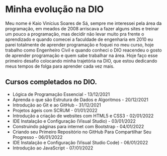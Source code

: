 # Minha evolução na DIO

Meu nome é Kaio Vinícius Soares de Sá, sempre me interessei pela área da programação, em meados de 2008 arriscava a fazer alguns sites e treinar um pouco a programação, mas decidir não levar muito pra frente o aprendizado e quando comecei a faculdade de engenharia em 2010 eu parei totalmente de aprender programação e foquei no meu curso, hoje trabalho como Engenheiro Civil e quando conheci o DIO reacendeu o gosto de aprender programação e quem sabe trabalhar na área. Hoje faço esse primeiro desafio colocando minha trajetória na DIO, que estou dedicando meus tempos de folga para aprender cada vez mais.

## Cursos completados no DIO.

- Lógica de Programação Essencial - 13/12/2021
- Aprenda o que são Estrutura de Dados e Algoritmos - 20/12/2021
- Introdução ao Git e ao GitHub - 31/12/2021
- Projetos ágeis com SCRUM - 01/01/2022
- Introdução a criação de websites com HTML5 e CSS3 - 02/01/2022
- IDE Instalação e Configuração (Visual Studio) - 03/01/2022
- Construindo páginas para internet com Bootstrap - 04/01/2022
- Criando seu Primeiro Repositório no GitHub Para Compartilhar Seu Progresso - 06/01/2022
- IDE Instalação e Configuração (Visual Studio Code) - 06/01/2022
- Introdução ao JavaScript - 07/01/2022